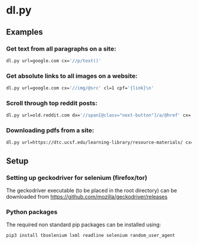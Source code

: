 # dl.py


## Examples

### Get text from all paragraphs on a site:
```bash 
dl.py url=google.com cx='//p/text()'
```

### Get absolute links to all images on a website:
```bash 
dl.py url=google.com cx='//img/@src' cl=1 cpf='{link}\n'
```

### Scroll through top reddit posts:
```bash 
dl.py url=old.reddit.com dx='//span[@class="next-button"]/a/@href' cx='//div[contains(@class,"entry")]//a[contains(@class,"title")]/text()' din=1 dimax=3
```

### Downloading pdfs from a site:
```bash 
dl.py url=https://dtc.ucsf.edu/learning-library/resource-materials/ cx=//@href cr='.*?(?P<name>[^/]*\.pdf$)' cl=1 csf='{ci:02}_{name}' v=info cimax=5
```

## Setup

### Setting up geckodriver for selenium (firefox/tor)

The geckodriver executable (to be placed in the root directory)
can be downloaded from
https://github.com/mozilla/geckodriver/releases
 
### Python packages

The required non standard pip packages can be installed using:
 ```bash
 pip3 install tbselenium lxml readline selenium random_user_agent
 ```
  
